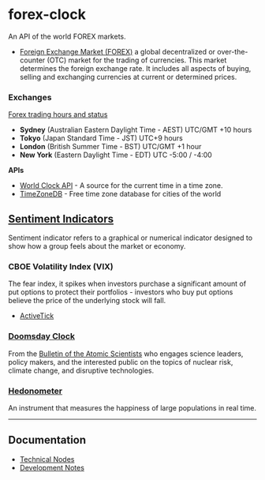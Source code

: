 # forex-clock
An API of the world FOREX markets.

- [Foreign Exchange Market (FOREX)](https://en.wikipedia.org/wiki/Foreign_exchange_market)
a global decentralized or over-the-counter (OTC) market for the trading of currencies. This market determines the
foreign exchange rate. It includes all aspects of buying, selling and exchanging currencies at current or determined
prices.

### Exchanges
[Forex trading hours and status](https://www.oanda.com/forex-trading/analysis/market-hours)
- **Sydney** (Australian Eastern Daylight Time - AEST) UTC/GMT +10 hours
- **Tokyo** (Japan Standard Time - JST) UTC+9 hours
- **London** (British Summer Time - BST) UTC/GMT +1 hour
- **New York** (Eastern Daylight Time - EDT) UTC -5:00 / -4:00

**APIs**
- [World Clock API](http://worldclockapi.com) - A source for the current time in a time zone.
- [TimeZoneDB](https://timezonedb.com/time-zones) - Free time zone database for cities of the world

## [Sentiment Indicators](https://www.investopedia.com/terms/s/sentimentindicator.asp)
Sentiment indicator refers to a graphical or numerical indicator designed to show how a group feels about the market or
economy.

### CBOE Volatility Index (VIX)
The fear index, it spikes when investors purchase a significant amount of put options  to protect their portfolios -
investors who buy put options believe the price of the underlying stock will fall.
- [ActiveTick](http://www.activetick.com)

### [Doomsday Clock](https://en.wikipedia.org/wiki/Doomsday_Clock)
From the [Bulletin of the Atomic Scientists](https://thebulletin.org/) who engages science leaders, policy makers, and
the interested public on the topics of nuclear risk, climate change, and disruptive technologies.

### [Hedonometer](http://hedonometer.org)
An instrument that measures the happiness of large populations in real time.

---

## Documentation

- [Technical Nodes](docs/api-notes.md)
- [Development Notes](docs/dev-notes.m)
